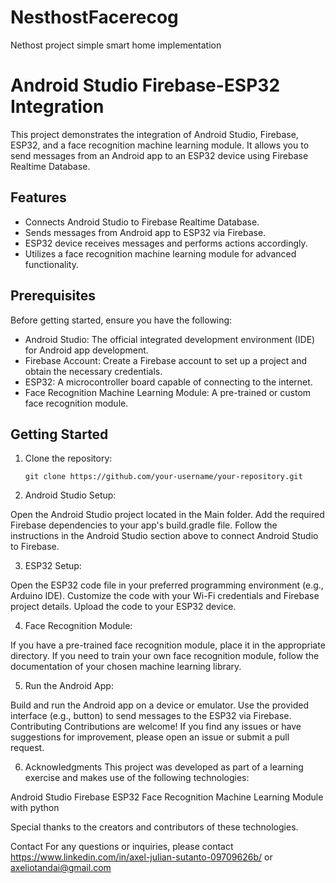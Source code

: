 # NesthostFacerecog
Nethost project simple smart home implementation
# Android Studio Firebase-ESP32 Integration

This project demonstrates the integration of Android Studio, Firebase, ESP32, and a face recognition machine learning module. It allows you to send messages from an Android app to an ESP32 device using Firebase Realtime Database.

## Features

- Connects Android Studio to Firebase Realtime Database.
- Sends messages from Android app to ESP32 via Firebase.
- ESP32 device receives messages and performs actions accordingly.
- Utilizes a face recognition machine learning module for advanced functionality.

## Prerequisites

Before getting started, ensure you have the following:

- Android Studio: The official integrated development environment (IDE) for Android app development.
- Firebase Account: Create a Firebase account to set up a project and obtain the necessary credentials.
- ESP32: A microcontroller board capable of connecting to the internet.
- Face Recognition Machine Learning Module: A pre-trained or custom face recognition module.

## Getting Started

1. Clone the repository:

   ```shell
   git clone https://github.com/your-username/your-repository.git
   
2. Android Studio Setup:

Open the Android Studio project located in the Main folder.
Add the required Firebase dependencies to your app's build.gradle file.
Follow the instructions in the Android Studio section above to connect Android Studio to Firebase.

3. ESP32 Setup:

Open the ESP32 code file in your preferred programming environment (e.g., Arduino IDE).
Customize the code with your Wi-Fi credentials and Firebase project details.
Upload the code to your ESP32 device.

4. Face Recognition Module:

If you have a pre-trained face recognition module, place it in the appropriate directory.
If you need to train your own face recognition module, follow the documentation of your chosen machine learning library.

5. Run the Android App:

Build and run the Android app on a device or emulator.
Use the provided interface (e.g., button) to send messages to the ESP32 via Firebase.
Contributing
Contributions are welcome! If you find any issues or have suggestions for improvement, please open an issue or submit a pull request.


6. Acknowledgments
This project was developed as part of a learning exercise and makes use of the following technologies:

Android Studio
Firebase
ESP32
Face Recognition Machine Learning Module with python

Special thanks to the creators and contributors of these technologies.

Contact
For any questions or inquiries, please contact https://www.linkedin.com/in/axel-julian-sutanto-09709626b/ or axeliotandai@gmail.com
